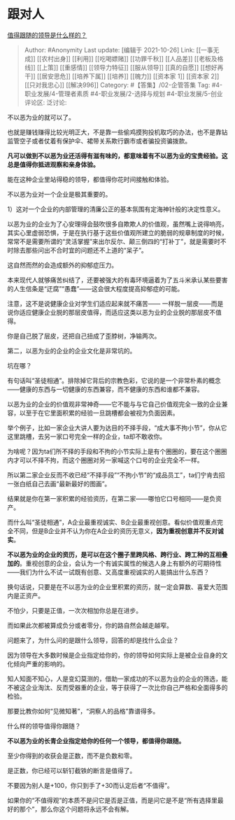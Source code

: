 # 跟对人
[值得跟随的领导是什么样的？](https://www.zhihu.com/question/491924885/answer/2187076602)

> Author: #Anonymity
> Last update: [编辑于 2021-10-26]
> Link: [[一事无成]] [[农村出身]] [[利用]] [[吃喝嫖赌]] [[功罪千秋]] [[人品差]] [[老板及格线]] [[上策]] [[重感情]] [[领导力特征]] [[服从领导]] [[真的自愿]] [[想好再干]] [[居安思危]] [[培养下属]] [[培养]] [[魄力]] [[资本家 1]] [[资本家 2]] [[只对我忠心]] [[解决996]]
> Category: #【答集】/02-企管答集
> Tag: #4-职业发展/4-管理者素质 #4-职业发展/2-选择与规划 #4-职业发展/5-创业
> 评论区:
> 泛讨论:

不以恶为业的就可以了。

也就是赚钱赚得比较光明正大，不是靠一些偷鸡摸狗投机取巧的办法，也不是靠钻监管空子或者仗着有保护伞、裙带关系欺行霸市或者骗投资骗拨款。

**凡可以做到不以恶为业还活得有滋有味的，都意味着有不以恶为业的宝贵经验。这总是值得你抵进观察和亲身体验。**

能在这种企业里站得稳的领导，都值得你花时间接触和体验。

不以恶为业对一个企业是极其重要的。

1）这对一个企业的内部管理的清廉公正的基本氛围有定海神针般的决定性意义。

以恶为业的企业为了心安理得会鼓吹很多自欺欺人的价值观，虽然嘴上说得响亮，其实心里虚弱恐惧，于是在执行基于这些价值观所建立的脆弱的规章制度的时候，常常不是需要所谓的“灵活掌握”来出尔反尔、颠三倒四的“打补丁”，就是需要时不时除去那些问出不合时宜的问题还不上道的“呆子”。

这自然而然的会造成额外的抑郁症压力。

本来现代人就够痛苦纠结了，还要被强大的有毒环境逼着为了五斗米承认某些要害的人生信条是“迂腐”“愚蠢”——这会很大程度提高抑郁症的可能。

注意，这不是说健康企业对学生们适应起来就不痛苦—— 一样脱一层皮——而是说你适应健康企业脱的那层皮值得，而适应这类以恶为业的企业脱的那层皮不值得。

你是自己脱了层皮，还把自己扭成了歪脖树，净输两次。

第二，以恶为业的企业的企业文化是非常坑的。

坑在哪？

有句话叫“圣徒相通”。排除掉它背后的宗教色彩，它说的是一个非常朴素的概念——健康的东西与一切健康的东西兼容，而不健康的东西和谁都不兼容。

以恶为业的企业的价值观非常神奇——它不能与与它自己价值观完全一致的企业兼容，以至于在它里面积累的经验一旦跳槽都会被视为负面因素。

举个例子，比如一家企业大讲人要为达目的不择手段，“成大事不拘小节”，你从它这里跳槽，去另一家口号完全一样的企业，ta却不敢收你。

为啥呢？因为ta们所不择的手段和不拘的小节实际上是有个圈圈的，要在这个圈圈内才可以不择不拘，而这个圈圈对另一家喊这个口号的企业完全不一样。

所以第二家企业反而不收已经“不择手段”“不拘小节”的“成品员工”，ta们宁肯去招一张白纸自己去画“最新最好的图画”。

结果就是你在第一家积累的经验资历，在第二家——哪怕它口号相同——是负资产。

而什么叫“圣徒相通”，A企业最重视诚实、B企业最重视创意。看似价值观重点完全不同，但是B企业并不认为你在A企业的资历无意义，**因为重视创意并不反对诚实**。

**不以恶为业的企业的资历，是可以在这个圈子里跨风格、跨行业、跨工种的互相叠加的**。重视创意的企业，会认为一个有诚实属性的候选人身上有额外的可期待性——我们为什么不试一试既有创意、又高度重视诚实的人能搞出什么东西？

换句话说，只要是在不以恶为业的企业里积累的资历，就一定会算数、喜爱大范围内是正资产。

不怕少，只要是正值，一次次相加你总是在进步。

而如果此次都被算成负分或者零分，你的路自然会越走越窄。

问题来了，为什么问的是跟什么领导，回答的却是找什么企业？

因为领导在大多数时候是企业指定给你的，你的领导如何实际上是被企业自身的文化倾向严重的影响的。

知人知面不知心，人是变幻莫测的，借助一家成功的不以恶为业的企业的筛选，能不被这企业淘汰、反而受器重的企业，等于获得了一次比你自己严格和全面得多的检验。

那要比教你如何“见微知著”，“洞察人的品格”靠谱得多。

什么样的领导值得你跟随？

**不以恶为业的长青企业指定给你的任何一个领导，都值得你跟随。**

至少你得到的收获会是正数，而不是负数和零。

是正数，你已经可以斩钉截铁的断言是值得了。

不要因为别人是+100，你只到手了+30而认定后者“不值得”。

如果你的“不值得观”的本质不是问它是否是正值，而是问它是不是“所有选择里最好的那个”，那么你这个问题将永远不会有解。
